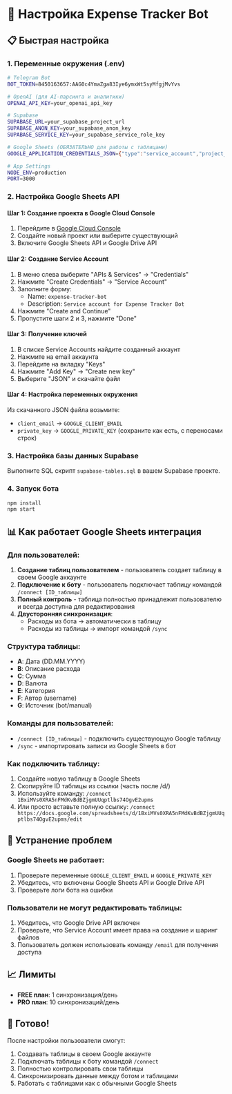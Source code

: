 # 🚀 Настройка Expense Tracker Bot

## 📋 Быстрая настройка

### 1. Переменные окружения (.env)

```bash
# Telegram Bot
BOT_TOKEN=8450163657:AAG0c4YmaZga83Iye6ymxWt5syMfgjMvYvs

# OpenAI (для AI-парсинга и аналитики)
OPENAI_API_KEY=your_openai_api_key

# Supabase
SUPABASE_URL=your_supabase_project_url
SUPABASE_ANON_KEY=your_supabase_anon_key
SUPABASE_SERVICE_KEY=your_supabase_service_role_key

# Google Sheets (ОБЯЗАТЕЛЬНО для работы с таблицами)
GOOGLE_APPLICATION_CREDENTIALS_JSON={"type":"service_account","project_id":"ai-assistant-sheets","private_key_id":"1dec1a0b1d69ada650622acf6284e490a38de84f","private_key":"-----BEGIN PRIVATE KEY-----\nMIIEvwIBADANBgkqhkiG9w0BAQEFAASCBKkwggSlAgEAAoIBAQCy40759u+4c2vq\nv1sxUwcDby/uvQMJAnBTPKgNYpnp47Dl064kCedxNyzxa7cmiWXgTOjuf3Fk1khL\nyJRSHEviQK+S3jsHmHhlBnleyV7UpzjBvwuUaUc51J8m+SeWzfbnSb2dHLtKY2L9\naHj9Ajbj0CaQUZU6cDY5PVDkaWg+IqLBQrvvf4Jj2p1JXaly7eXhr4w9DrVpMhGe\nvwke0RP1+BXOUEGJ8By62Z8R4X1f4qEFtPF4kejWHQV4WU4ULzCpEDah1XPxkKsv\ntwnVEAchn78MnHii0XA/GUWNvcyQscvrI6HSvOkzyMH7dvTKlUXvbFKwc92gtr0C\nq8HqyY07AgMBAAECggEAA8l+bfVuola860bBzlTxXH73PfRZR4eMi3+2YVtOK2xI\n3d3bFDXzwGHWFAZWCkY+X5plyt2jQg8+IbgENPjNhwgcHSa3QljDapb2NkARrU7T\n1MY0VkSSBE5C4pKfL12M4293pCvZ1FcK3yld5li+zCq5pkbKux1pmr7mIu/GDAqr\nKnrcKLzG9RTv5SRdjQsnJwFZvpS4MHGp7aTcuH9SmTYWJ/+B/SJ3k3tDwlwku6oe\n0VOEvhkVzcwKIeiHaJm85YkuTiojPOHrWqK8WX3dsUtVvGfJfB49iTocaISsl3a5\n32Ap9CgFaDPF1A6mXBiiAR75t0ajehEnY1ymzozYgQKBgQDjQebSzD8e1jPVT1Jb\nlwKoRjHxRAQzrtQ8LueYVXcDFSVovUNbE7r7/WmKVr/yM8fIAkjXlyxuDNllpBkI\nNc+cv32PqMRmXwPbNjTbAvMAsWqPrKjUh7aZzRCSR3IVU5UO5p4EhftaquZnq/Ke\nbFstALtJUgfjBF2KDXus7z+7zQKBgQDJg07gdfOv99h47/rH588NjUTz+VMQK0N1\naA0y2vOkmg3WVFQFBndQ/JjraphuvWWr4hhRrKg9NOQcn3alZYrYyoHqyLHmveHA\nKYSwkjtUnccTzGA1Tz2/jv0d6bvNCeP6T22KXhrjr62TfRUu2ZAP9oYgrTkShSQ2\nV42FNXy1JwKBgQCXuckNFhZSVTq4AMSAp9q7VFpFtV6EzwWdxMcU+oKByV13h1zv\n8sVVNkR/exmd8BpDG9tcLO8Z7nQ6mwunYp3hDiwbfNbbbjZZ5d/2FQr+fHUjxWfW\ntWEhYDrfHto5CNus3iXD6Vv+lblMoA1U3g0lh6aC9kSTubdl00iuFfHcRQKBgQC2\n6EbKGoYMbSzB6SF6HgCkTlwOD3rDrGFYyg9g37hS6boxlu2EejAHBKBQ3rppmeQV\nNe3ZBJzYoY+EI4Hv8tEqofV2hKBlzmiAoa7dDn5n+aZfZBzXhouHumQpqKRcIeQa\nqcnF1FEX5bfprZlyouvOcXehZVnuY4dRA/tis//z9QKBgQDG4R5YkO4lCMIrYl+l\nq72WzjltGjeDiPs5bkNJcrg8iB/RrFbu4whTOPVwEJE+nlLXQIhrhmvc1G9E2TlC\nC1i8ksaytpI9lBAwnpqvdmAbnTqU5lGWZFdrxJ2WzduClnyTS8npbtd/x1YlMBsV\nI6fTZfTlefq5vLuZmzh2yAIWxQ==\n-----END PRIVATE KEY-----\n","client_email":"ai-assistant-bot-270@ai-assistant-sheets.iam.gserviceaccount.com","client_id":"106923129060449156363","auth_uri":"https://accounts.google.com/o/oauth2/auth","token_uri":"https://oauth2.googleapis.com/token","auth_provider_x509_cert_url":"https://www.googleapis.com/oauth2/v1/certs","client_x509_cert_url":"https://www.googleapis.com/robot/v1/metadata/x509/ai-assistant-bot-270%40ai-assistant-sheets.iam.gserviceaccount.com","universe_domain":"googleapis.com"}

# App Settings
NODE_ENV=production
PORT=3000
```

### 2. Настройка Google Sheets API

#### Шаг 1: Создание проекта в Google Cloud Console
1. Перейдите в [Google Cloud Console](https://console.cloud.google.com)
2. Создайте новый проект или выберите существующий
3. Включите Google Sheets API и Google Drive API

#### Шаг 2: Создание Service Account
1. В меню слева выберите "APIs & Services" → "Credentials"
2. Нажмите "Create Credentials" → "Service Account"
3. Заполните форму:
   - Name: `expense-tracker-bot`
   - Description: `Service account for Expense Tracker Bot`
4. Нажмите "Create and Continue"
5. Пропустите шаги 2 и 3, нажмите "Done"

#### Шаг 3: Получение ключей
1. В списке Service Accounts найдите созданный аккаунт
2. Нажмите на email аккаунта
3. Перейдите на вкладку "Keys"
4. Нажмите "Add Key" → "Create new key"
5. Выберите "JSON" и скачайте файл

#### Шаг 4: Настройка переменных окружения
Из скачанного JSON файла возьмите:
- `client_email` → `GOOGLE_CLIENT_EMAIL`
- `private_key` → `GOOGLE_PRIVATE_KEY` (сохраните как есть, с переносами строк)

### 3. Настройка базы данных Supabase

Выполните SQL скрипт `supabase-tables.sql` в вашем Supabase проекте.

### 4. Запуск бота

```bash
npm install
npm start
```

## 📊 Как работает Google Sheets интеграция

### Для пользователей:

1. **Создание таблиц пользователем** - пользователь создает таблицу в своем Google аккаунте
2. **Подключение к боту** - пользователь подключает таблицу командой `/connect [ID_таблицы]`
3. **Полный контроль** - таблица полностью принадлежит пользователю и всегда доступна для редактирования
4. **Двусторонняя синхронизация**:
   - Расходы из бота → автоматически в таблицу
   - Расходы из таблицы → импорт командой `/sync`

### Структура таблицы:
- **A**: Дата (DD.MM.YYYY)
- **B**: Описание расхода
- **C**: Сумма
- **D**: Валюта
- **E**: Категория
- **F**: Автор (username)
- **G**: Источник (bot/manual)

### Команды для пользователей:
- `/connect [ID_таблицы]` - подключить существующую Google таблицу
- `/sync` - импортировать записи из Google Sheets в бот

### Как подключить таблицу:
1. Создайте новую таблицу в Google Sheets
2. Скопируйте ID таблицы из ссылки (часть после /d/)
3. Используйте команду: `/connect 1BxiMVs0XRA5nFMdKvBdBZjgmUUqptlbs74OgvE2upms`
4. Или просто вставьте полную ссылку: `/connect https://docs.google.com/spreadsheets/d/1BxiMVs0XRA5nFMdKvBdBZjgmUUqptlbs74OgvE2upms/edit`

## 🔧 Устранение проблем

### Google Sheets не работает:
1. Проверьте переменные `GOOGLE_CLIENT_EMAIL` и `GOOGLE_PRIVATE_KEY`
2. Убедитесь, что включены Google Sheets API и Google Drive API
3. Проверьте логи бота на ошибки

### Пользователи не могут редактировать таблицы:
1. Убедитесь, что Google Drive API включен
2. Проверьте, что Service Account имеет права на создание и шаринг файлов
3. Пользователь должен использовать команду `/email` для получения доступа

## 📈 Лимиты

- **FREE план**: 1 синхронизация/день
- **PRO план**: 10 синхронизаций/день

## 🎯 Готово!

После настройки пользователи смогут:
1. Создавать таблицы в своем Google аккаунте
2. Подключать таблицы к боту командой `/connect`
3. Полностью контролировать свои таблицы
4. Синхронизировать данные между ботом и таблицами
5. Работать с таблицами как с обычными Google Sheets
